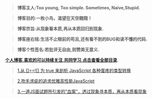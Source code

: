 
> **博客主人:Too young, Too simple. Sometimes, Naive,Stupid.**

> **博客目的:一枚小鸟，渴望在天空翱翔！**

> **博客宗旨:从现象看本质,再从本质回归到现象.**

> **博客座右铭:生活不止眼前的苟且,还有看不到的BUG和读不懂的代码.**

> **博客个性签名:若批评无自由,则赞美无意义.**


**[个人博客,喜欢的可以持续关注,共同学习,点击查看全部目录](https://github.com/jawil/blog/issues)**.


>[1.从 []==![] 为 true 来剖析 JavaScript 各种蛋疼的类型转换
](https://github.com/jawil/blog/issues/1)

>[2.吹毛求疵的追求优雅高性能JavaScript](https://github.com/jawil/blog/issues/2)

>[3.一道JS面试题所引发的"血案"，透过现象寻本质，再从本质看现象](https://github.com/jawil/blog/issues/3)
